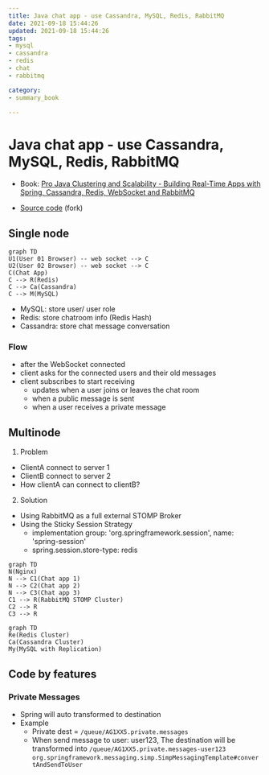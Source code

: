 ```yaml
---
title: Java chat app - use Cassandra, MySQL, Redis, RabbitMQ
date: 2021-09-18 15:44:26
updated: 2021-09-18 15:44:26
tags:
- mysql
- cassandra
- redis
- chat
- rabbitmq

category:
- summary_book

---
```


# Java chat app - use Cassandra, MySQL, Redis, RabbitMQ

- Book: [Pro Java Clustering and Scalability - Building Real-Time Apps with Spring, Cassandra, Redis, WebSocket and RabbitMQ](https://www.apress.com/gp/book/9781484229842?utm_campaign=3_pier05_product_page&utm_content=11232017&utm_medium=referral&utm_source=safari&wt_mc=ThirdParty.Safari.3.EPR653.ProductPagePurchase#otherversion=9781484229859)

- [Source code](https://github.com/tungtv202/pro-java-clustering-scalability) (fork)

## Single node


```mermaid
graph TD
U1(User 01 Browser) -- web socket --> C
U2(User 02 Browser) -- web socket --> C 
C(Chat App)
C --> R(Redis)
C --> Ca(Cassandra)
C --> M(MySQL)

```

- MySQL: store user/ user role
- Redis: store chatroom info (Redis Hash)
- Cassandra: store chat message conversation

### Flow

- after the WebSocket connected
- client asks for the connected users and their old messages
- client subscribes to start receiving
  - updates when a user joins or leaves the chat room
  - when a public message is sent
  - when a user receives a private message

## Multinode

1. Problem

- ClientA connect to server 1
- ClientB connect to server 2
- How clientA can connect to clientB?

2. Solution

- Using RabbitMQ as a full external STOMP Broker
- Using the Sticky Session Strategy
  - implementation group: 'org.springframework.session', name: 'spring-session'
  - spring.session.store-type: redis


```mermaid
graph TD
N(Nginx)
N --> C1(Chat app 1)
N --> C2(Chat app 2)
N --> C3(Chat app 3)
C1 --> R(RabbitMQ STOMP Cluster)
C2 --> R
C3 --> R

```

```mermaid
graph TD
Re(Redis Cluster)
Ca(Cassandra Cluster)
My(MySQL with Replication)

```

## Code by features

### Private Messages

- Spring will auto transformed to destination
- Example
  - Private dest = `/queue/AG1XX5.private.messages`
  - When send message to user: user123, The destination will be transformed
    into `/queue/AG1XX5.private.messages-user123`
    `org.springframework.messaging.simp.SimpMessagingTemplate#convertAndSendToUser`

